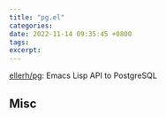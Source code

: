 ```yaml
---
title: "pg.el"
categories: 
date: 2022-11-14 09:35:45 +0800
tags: 
excerpt: 
---
```



[ellerh/pg](https://github.com/ellerh/pg): Emacs Lisp API to PostgreSQL









## Misc



